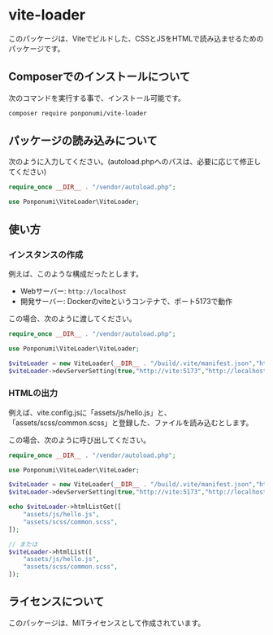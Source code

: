 # vite-loader

このパッケージは、Viteでビルドした、CSSとJSをHTMLで読み込ませるためのパッケージです。

## Composerでのインストールについて

次のコマンドを実行する事で、インストール可能です。

```bash
composer require ponponumi/vite-loader
```

## パッケージの読み込みについて

次のように入力してください。(autoload.phpへのパスは、必要に応じて修正してください)

```php
require_once __DIR__ . "/vendor/autoload.php";

use Ponponumi\ViteLoader\ViteLoader;
```

## 使い方

### インスタンスの作成

例えば、このような構成だったとします。

* Webサーバー: `http://localhost`
* 開発サーバー: Dockerのviteというコンテナで、ポート5173で動作

この場合、次のように渡してください。

```php
require_once __DIR__ . "/vendor/autoload.php";

use Ponponumi\ViteLoader\ViteLoader;

$viteLoader = new ViteLoader(__DIR__ . "/build/.vite/manifest.json","http://localhost/build");
$viteLoader->devServerSetting(true,"http://vite:5173","http://localhost:5173");
```

### HTMLの出力

例えば、vite.config.jsに「assets/js/hello.js」と、「assets/scss/common.scss」と登録した、ファイルを読み込むとします。

この場合、次のように呼び出してください。

```php
require_once __DIR__ . "/vendor/autoload.php";

use Ponponumi\ViteLoader\ViteLoader;

$viteLoader = new ViteLoader(__DIR__ . "/build/.vite/manifest.json","http://localhost/build");
$viteLoader->devServerSetting(true,"http://vite:5173","http://localhost:5173");

echo $viteLoader->htmlListGet([
    "assets/js/hello.js",
    "assets/scss/common.scss",
]);

// または
$viteLoader->htmlList([
    "assets/js/hello.js",
    "assets/scss/common.scss",
]);
```

## ライセンスについて

このパッケージは、MITライセンスとして作成されています。
